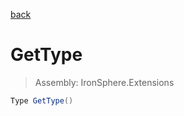 ﻿

[back](/IronSphere.Extensions/types/StringCastingExtension)

# GetType

> Assembly: IronSphere.Extensions

```csharp
Type GetType()
```



 